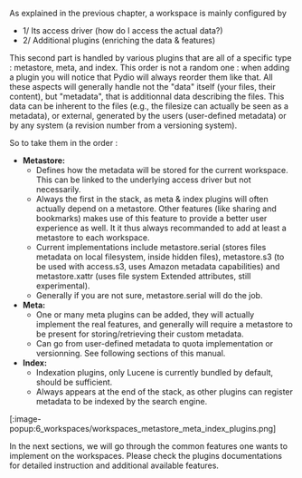 As explained in the previous chapter, a workspace is mainly configured by
+ 1/ Its access driver (how do I access the actual data?)
+ 2/ Additional plugins (enriching the data & features)

This second part is handled by various plugins that are all of a specific type : metastore, meta,  and index. This order is not a random one : when adding a plugin you will notice that Pydio will always reorder them like that. All these aspects will generally handle not the "data" itself (your files, their content), but "metadata", that is additionnal data describing the files. This data can be inherent to the files (e.g., the filesize can actually be seen as a metadata), or external, generated by the users (user-defined metadata) or by any system (a revision number from a versioning system).

So to take them in the order :

+ **Metastore:**
    - Defines how the metadata will be stored for the current workspace.  This can be linked to the underlying access driver but not necessarily.
    - Always the first in the stack, as meta & index plugins will often actually depend on a metastore.  Other features (like sharing and bookmarks) makes use of this feature to provide a better user experience as well. It it thus always recommanded to add at least a metastore to each workspace.
    - Current implementations include metastore.serial (stores files metadata on local filesystem, inside hidden files), metastore.s3 (to be used with access.s3, uses Amazon metadata capabilities) and metastore.xattr (uses file system Extended attributes, still experimental).
    - Generally if you are not sure, metastore.serial will do the job.
+ **Meta:**
    - One or many meta plugins can be added, they will actually implement the real features, and generally will require a metastore to be present for storing/retrieving their custom metadata.
    - Can go from user-defined metadata to quota implementation or versionning. See following sections of this manual.
+ **Index:**
    - Indexation plugins, only Lucene is currently bundled by default, should be sufficient.
    - Always appears at the end of the stack, as other plugins can register metadata to be indexed by the search engine.

[:image-popup:6_workspaces/workspaces_metastore_meta_index_plugins.png]

  In the next sections, we will go through the common features one wants to implement on the workspaces. Please check the plugins documentations for detailed instruction and additional available features.
